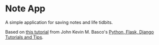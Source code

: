 # Note App

A simple application for saving notes and life tidbits.

Based on [this tutorial](https://medium.com/python-flask-django-tutorials-and-tips/how-to-build-a-crud-application-using-flask-python-framework-3a398b04c3c6) from John Kevin M. Basco's [Python, Flask, Django Tutorials and Tips](https://medium.com/python-flask-django-tutorials-and-tips).
